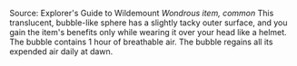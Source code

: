Source: Explorer's Guide to Wildemount
*Wondrous item, common*
This translucent, bubble-like sphere has a slightly tacky outer surface, and you gain the item's benefits only while wearing it over your head like a helmet.
The bubble contains 1 hour of breathable air. The bubble regains all its expended air daily at dawn.